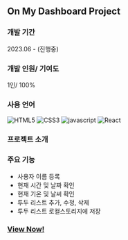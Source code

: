 ## On My Dashboard Project

### 개발 기간
2023.06 - (진행중)

### 개발 인원/ 기여도
1인/ 100%

### 사용 언어
![HTML5](https://img.shields.io/badge/html5-%23E34F26.svg?style=for-the-badge&logo=html5&logoColor=white)
![CSS3](https://img.shields.io/badge/css3-%231572B6.svg?style=for-the-badge&logo=css3&logoColor=white)
![javascript](https://img.shields.io/badge/javascript-F7DF1E.svg?style=for-the-badge&logo=javascript&logoColor=white)
![React](https://img.shields.io/badge/React-61DAFB.svg?style=for-the-badge&logo=React&logoColor=white)


### 프로젝트 소개


### 주요 기능
- 사용자 이름 등록
- 현재 시간 및 날짜 확인
- 현재 기온 및 날씨 확인
- 투두 리스트 추가, 수정, 삭제 
- 투두 리스트 로컬스토리지에 저장

### [View Now!](https://reverofyoung.github.io/dashboard-project/)
